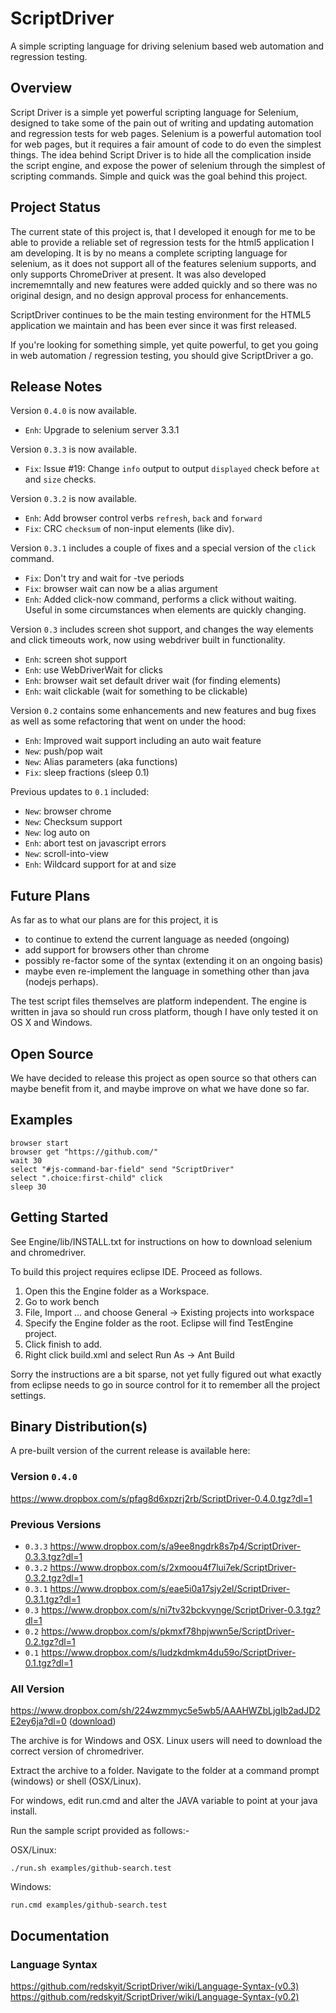 # ScriptDriver

A simple scripting language for driving selenium based web automation and 
regression testing.

## Overview

Script Driver is a simple yet powerful scripting language for Selenium, 
designed to take some of the pain out of writing and updating automation and 
regression tests for web pages.  Selenium is a powerful automation tool for 
web pages, but it requires a fair amount of code to do even the simplest 
things.  The idea behind Script Driver is to hide all the complication inside the script engine, and expose the power of selenium through the simplest of scripting commands.  Simple and quick was the goal behind this project.

## Project Status

The current state of this project is, that I developed it enough for me to be 
able to provide a reliable set of regression tests for the html5 application I 
am developing.  It is by no means a complete scripting language for selenium, 
as it does not support all of the features selenium supports, and only 
supports ChromeDriver at present.  It was also developed incrememntally and 
new features were added quickly and so there was no original design, and no 
design approval process for enhancements.

ScriptDriver continues to be the main testing environment for the HTML5 
application we maintain and has been ever since it was first released.

If you're looking for something simple, yet quite powerful, to get you going 
in web automation / regression testing, you should give ScriptDriver a go.

## Release Notes

Version `0.4.0` is now available.
- `Enh`: Upgrade to selenium server 3.3.1

Version `0.3.3` is now available.
- `Fix`: Issue #19: Change `info` output to output `displayed` check before `at` and `size` checks.

Version `0.3.2` is now available.
- `Enh`: Add browser control verbs `refresh`, `back` and `forward`
- `Fix`: CRC `checksum` of non-input elements (like div).

Version `0.3.1` includes a couple of fixes and a special version of the ```click``` command.

- `Fix`: Don't try and wait for -tve periods
- `Fix`: browser wait <seconds> can now be a alias argument
- `Enh`: Added click-now command, performs a click without waiting.  Useful
in some circumstances when elements are quickly changing.

Version `0.3` includes screen shot support, and changes the way elements and 
click timeouts work, now using webdriver built in functionality.

- `Enh`: screen shot support
- `Enh`: use WebDriverWait for clicks
- `Enh`: browser wait <seconds> set default driver wait (for finding elements)
- `Enh`: wait clickable (wait for something to be clickable)

Version `0.2` contains some enhancements and new features and bug fixes as well 
as some refactoring that went on under the hood:

- `Enh`: Improved wait support including an auto wait feature
- `New`: push/pop wait
- `New`: Alias parameters (aka functions)
- `Fix`: sleep fractions (sleep 0.1)

Previous updates to `0.1` included:

- `New`: browser chrome
- `New`: Checksum support
- `New`: log auto on
- `Enh`: abort test on javascript errors
- `New`: scroll-into-view
- `Enh`: Wildcard support for at <x> and size <width>

## Future Plans

As far as to what our plans are for this project, it is 

- to continue to extend the current language as needed (ongoing)
- add support for browsers other than chrome
- possibly re-factor some of the syntax (extending it on an ongoing basis)
- maybe even re-implement the language in something other than java (nodejs perhaps).  

The test script files themselves are platform independent.  The engine is written in java so should run cross platform, though I have only tested it on OS X and Windows.

## Open Source

We have decided to release this project as open source so that others can maybe benefit from it, and maybe improve on what we have done so far.

## Examples

    browser start
    browser get "https://github.com/"
    wait 30
    select "#js-command-bar-field" send "ScriptDriver"
    select ".choice:first-child" click
    sleep 30

## Getting Started

See Engine/lib/INSTALL.txt for instructions on how to download selenium and chromedriver.

To build this project requires eclipse IDE.  Proceed as follows.

1. Open this the Engine folder as a Workspace.
2. Go to work bench
3. File, Import ... and choose General -> Existing projects into workspace
4. Specify the Engine folder as the root.  Eclipse will find TestEngine project.
5. Click finish to add.
6. Right click build.xml and select Run As -> Ant Build

Sorry the instructions are a bit sparse, not yet fully figured out what exactly from eclipse needs to go in source control for it to remember all the project settings.

## Binary Distribution(s)

A pre-built version of the current release is available here:

### Version `0.4.0`
https://www.dropbox.com/s/pfag8d6xpzrj2rb/ScriptDriver-0.4.0.tgz?dl=1

### Previous Versions
* `0.3.3` https://www.dropbox.com/s/a9ee8ngdrk8s7p4/ScriptDriver-0.3.3.tgz?dl=1
* `0.3.2` https://www.dropbox.com/s/2xmoou4f7lui7ek/ScriptDriver-0.3.2.tgz?dl=1
* `0.3.1` https://www.dropbox.com/s/eae5i0a17sjy2el/ScriptDriver-0.3.1.tgz?dl=1
* `0.3` https://www.dropbox.com/s/ni7tv32bckvynge/ScriptDriver-0.3.tgz?dl=1
* `0.2` https://www.dropbox.com/s/pkmxf78hpjwwn5e/ScriptDriver-0.2.tgz?dl=1
* `0.1` https://www.dropbox.com/s/ludzkdmkm4du59o/ScriptDriver-0.1.tgz?dl=1

### All Version
https://www.dropbox.com/sh/224wzmmyc5e5wb5/AAAHWZbLjgIb2adJD2E2ey6ja?dl=0 ([download](https://www.dropbox.com/sh/224wzmmyc5e5wb5/AAAHWZbLjgIb2adJD2E2ey6ja?dl=1))

The archive is for Windows and OSX.  Linux users will need to download the correct version of chromedriver.

Extract the archive to a folder.  Navigate to the folder at a command prompt (windows) or shell (OSX/Linux).

For windows, edit run.cmd and alter the JAVA variable to point at your java install.

Run the sample script provided as follows:-

OSX/Linux: 

    ./run.sh examples/github-search.test

Windows:   

    run.cmd examples/github-search.test

## Documentation
### Language Syntax

https://github.com/redskyit/ScriptDriver/wiki/Language-Syntax-(v0.3)
https://github.com/redskyit/ScriptDriver/wiki/Language-Syntax-(v0.2)

